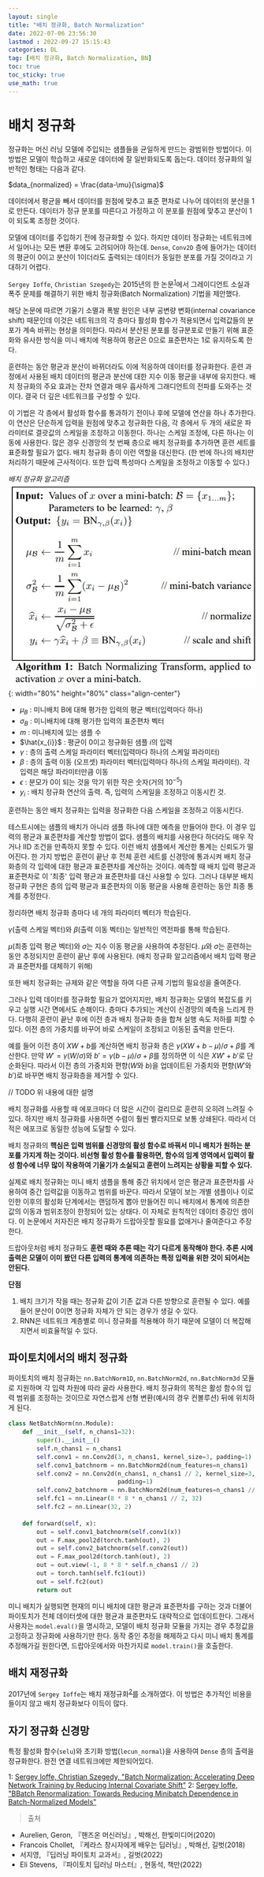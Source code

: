 ```yaml
---
layout: single
title: "배치 정규화, Batch Normalization"
date: 2022-07-06 23:56:30
lastmod : 2022-09-27 15:15:43
categories: DL
tag: [배치 정규화, Batch Normalization, BN]
toc: true
toc_sticky: true
use_math: true
---
```


# 배치 정규화
정규화는 머신 러닝 모델에 주입되는 샘플들을 균일하게 만드는 광범위한 방법이다. 이 방법은 모델이 학습하고 새로운 데이터에 잘 일반화되도록 돕는다. 데이터 정규화의 일반적인 형태는 다음과 같다.

$data_{normalized} = \frac{data-\mu}{\sigma}$

데이터에서 평균을 빼서 데이터를 원점에 맞추고 표준 편차로 나누어 데이터의 분산을 1로 만든다. 데이터가 정규 분포를 따른다고 가정하고 이 분포를 원점에 맞추고 분산이 1이 되도록 조정한 것이다.

모델에 데이터를 주입하기 전에 정규화할 수 있다. 하지만 데이터 정규화는 네트워크에서 일어나는 모든 변환 후에도 고려되어야 하는데. `Dense`, `Conv2D` 층에 들어가는 데이터의 평균이 0이고 분산이 1이더라도 출력되는 데이터가 동일한 분포를 가질 것이라고 기대하기 어렵다.

`Sergey Ioffe`, `Christian Szegedy`는 2015년의 한 논문<sup>[1](#footnote_1)</sup>에서 그레이디언트 소실과 폭주 문제를 해결하기 위한 배치 정규화(Batch Normalization) 기법을 제안했다.

해당 논문에 따르면 기울기 소멸과 폭발 원인은 내부 공변량 변화(internal covariance shift) 때문인데 이것은 네트워크의 각 층마다 활성화 함수가 적용되면서 입력값들의 분포가 계속 바뀌는 현상을 의미한다. 따라서 분산된 분포를 정규분포로 만들기 위해 표준화와 유사한 방식을 미니 배치에 적용하여 평균은 0으로 표준편차는 1로 유지하도록 한다.

훈련하는 동안 평균과 분산이 바뀌더라도 이에 적응하여 데이터를 정규화한다. 훈련 과정에서 사용된 배치 데이터의 평균과 분산에 대한 지수 이동 평균을 내부에 유지한다. 배치 정규화의 주요 효과는 잔차 연결과 매우 흡사하게 그래디언트의 전파를 도와주는 것이다. 결국 더 깊은 네트워크를 구성할 수 있다.

이 기법은 각 층에서 활성화 함수를 통과하기 전이나 후에 모델에 연산을 하나 추가한다. 이 연산은 단순하게 입력을 원점에 맞추고 정규화한 다음, 각 층에서 두 개의 새로운 파라미터로 결괏값의 스케일을 조정하고 이동한다. 하나는 스케일 조정에, 다른 하나는 이동에 사용한다. 많은 경우 신경망의 첫 번째 층으로 배치 정규화를 추가하면 훈련 세트를 표준화할 필요가 없다. 배치 정규화 층이 이런 역할을 대신한다. (한 번에 하나의 배치만 처리하기 때문에 근사적이다. 또한 입력 특성마다 스케일을 조정하고 이동할 수 있다.)

*배치 정규화 알고리즘*
![bn_algorithm](../../../assets/images/ai/bn_algorithm.jpg){: width="80%" height="80%" class="align-center"}

 - $\mu_{B}$ : 미니배치 B에 대해 평가한 입력의 평균 벡터(입력마다 하나)
 - $\sigma_{B}$ : 미니배치에 대해 평가한 입력의 표준편차 벡터
 - $m$ : 미니배치에 있는 샘플 수
 - $\hat{x_{i}}$ : 평균이 0이고 정규화된 샘플 $i$의 입력
 - $\gamma$ : 층의 출력 스케일 파라미터 벡터(입력마다 하나의 스케일 파라미터)
 - $\beta$ : 층의 출력 이동 (오프셋) 파라미터 벡터(입력마다 하나의 스케일 파라미터). 각 입력은 해당 파라미터만큼 이동
 - $\epsilon$ : 분모가 0이 되는 것을 막기 위한 작은 숫자(거의 $10^{-5}$)
 - $y_{i}$ : 배치 정규화 연산의 출력. 즉, 입력의 스케일을 조정하고 이동시킨 것.

훈련하는 동안 배치 정규화는 입력을 정규화한 다음 스케일을 조정하고 이동시킨다.

테스트시에는 샘플의 배치가 아니라 샘플 하나에 대한 예측을 만들어야 한다. 이 경우 입력의 평균과 표준편차를 계산할 방법이 없다. 샘플의 배치를 사용한다 하더라도 매우 작거나 IID 조건을 만족하지 못할 수 있다. 이런 배치 샘플에서 계산한 통계는 신뢰도가 떨어진다. 한 가지 방법은 훈련이 끝난 후 전체 훈련 세트를 신경망에 통과시켜 배치 정규화층의 각 입력에 대한 평균과 표준편차를 계산하는 것이다. 예측할 때 배치 입력 평균과 표준편차로 이 '최종' 입력 평균과 표준편차를 대신 사용할 수 있다. 그러나 대부분 배치 정규화 구현은 층의 입력 평균과 표준편차의 이동 평균을 사용해 훈련하는 동안 최종 통계를 추정한다.

정리하면 배치 정규화 층마다 네 개의 파라미터 벡터가 학습된다.

$\gamma$(출력 스케일 벡터)와 $\beta$(출력 이동 벡터)는 일반적인 역전파를 통해 학습된다.

$\mu$(최종 입력 평균 벡터)와 $\sigma$는 지수 이동 평균을 사용하여 추정된다. $\mu$와 $\sigma$는 훈련하는 동안 추정되지만 훈련이 끝난 후에 사용된다. (배치 정규화 알고리즘에서 배치 입력 평균과 표준편차를 대체하기 위해)

또한 배치 정규화는 규제와 같은 역할을 하여 다른 규제 기법의 필요성을 줄여준다.

그러나 입력 데이터를 정규화할 필요가 없어지지만, 배치 정규화는 모델의 복잡도를 키우고 실행 시간 면에서도 손해이다. 층마다 추가되는 계산이 신경망의 예측을 느리게 한다. 다행히 훈련이 끝난 후에 이전 층과 배치 정규화 층을 합쳐 실행 속도 저하를 피할 수 있다. 이전 층의 가중치를 바꾸어 바로 스케일이 조정되고 이동된 출력을 만든다.

예를 들어 이전 층이 $XW+b$를 계산하면 배치 정규화 층은 $\gamma (XW+b-\mu)/\sigma+\beta$를 계산한다. 만약 $W'=\gamma (W/\sigma)$와 $b'=\gamma (b-\mu)/\sigma+\beta$를 정의하면 이 식은 $XW'+b'$로 단순화된다. 따라서 이전 층의 가중치와 편향($W$와 $b$)을 업데이트된 가중치와 편향($W'$와 $b'$)로 바꾸면 배치 정규화층을 제거할 수 있다.

// TODO 위 내용에 대한 설명

배치 정규화를 사용할 때 에포크마다 더 많은 시간이 걸리므로 훈련히 오히려 느려질 수 있다. 하지만 배치 정규화를 사용하면 수렴이 훨씬 빨라지므로 보통 상쇄된다. 따라서 더 적은 에포크로 동일한 성능에 도달할 수 있다.

배치 정규화의 **핵심은 입력 범위를 신경망의 활성 함수로 바꿔서 미니 배치가 원하는 분포를 가지게 하는 것이다. 비선형 활성 함수를 활용하면, 함수의 임계 영역에서 입력이 활성 함수에 너무 많이 작용하여 기울기가 소실되고 훈련이 느려지는 상황을 피할 수 있다.**

실제로 배치 정규화는 미니 배치 샘플을 통해 중간 위치에서 얻은 평균과 표준편차를 사용하여 중간 입력값을 이동하고 범위를 바꾼다. 따라서 모델이 보는 개별 샘플이나 이로 인한 이후의 활성화 단계에서는 랜덤하게 뽑아 만들어진 미니 배치에서 통계에 의존한 값의 이동과 범위조정이 한정되어 있는 상태다. 이 자체로 원칙적인 데이터 증강인 셈이다. 이 논문에서 저자진은 배치 정규화가 드랍아웃할 필요를 없애거나 줄여준다고 주장한다.

드랍아웃처럼 배치 정규화도 **훈련 때와 추론 때는 각기 다르게 동작해야 한다. 추론 시에 출력은 모델이 이미 봤던 다른 입력의 통계에 의존하는 특정 입력을 위한 것이 되어서는 안된다.**



**단점**
1. 배치 크기가 작을 때는 정규화 값이 기존 값과 다른 방향으로 훈련될 수 있다. 예를 들어 분산이 0이면 정규화 자체가 안 되는 경우가 생길 수 있다.
2. RNN은 네트워크 계층별로 미니 정규화를 적용해야 하기 때문에 모델이 더 복잡해지면서 비효율적일 수 있다.

## 파이토치에서의 배치 정규화

파이토치의 배치 정규화는 `nn.BatchNorm1D`, `nn.BatchNorm2d`, `nn.BatchNorm3d` 모듈로 지원하며 각 입력 차원에 따라 골라 사용한다. 배치 정규화의 목적은 활성 함수의 입력 범위를 조정하는 것이므로 자연스럽게 선형 변환(예시의 경우 컨볼루션) 뒤에 위치하게 된다.

```python
class NetBatchNorm(nn.Module):
    def __init__(self, n_chans1=32):
        super().__init__()
        self.n_chans1 = n_chans1
        self.conv1 = nn.Conv2d(3, n_chans1, kernel_size=3, padding=1)
        self.conv1_batchnorm = nn.BatchNorm2d(num_features=n_chans1)
        self.conv2 = nn.Conv2d(n_chans1, n_chans1 // 2, kernel_size=3,
                               padding=1)
        self.conv2_batchnorm = nn.BatchNorm2d(num_features=n_chans1 // 2)
        self.fc1 = nn.Linear(8 * 8 * n_chans1 // 2, 32)
        self.fc2 = nn.Linear(32, 2)

    def forward(self, x):
        out = self.conv1_batchnorm(self.conv1(x))
        out = F.max_pool2d(torch.tanh(out), 2)
        out = self.conv2_batchnorm(self.conv2(out))
        out = F.max_pool2d(torch.tanh(out), 2)
        out = out.view(-1, 8 * 8 * self.n_chans1 // 2)
        out = torch.tanh(self.fc1(out))
        out = self.fc2(out)
        return out
```

미니 배치가 실행되면 현재의 미니 배치에 대한 평균과 표준편차를 구하는 것과 더불어 파이토치가 전체 데이터셋에 대한 평균과 표준편차도 대략적으로 업데이트한다. 그래서 사용자는 `model.eval()`을 명시하고, 모델이 배치 정규화 모듈을 가지는 경우 추정값을 고정하고 정규화에 사용하기만 한다. 동작 중인 추정을 해제하고 다시 미니 배치 통계를 추정해가길 원한다면, 드랍아웃에서와 마찬가지로 `model.train()`을 호출한다.

## 배치 재정규화
2017년에 `Sergey Ioffe`는 배치 재정규화<sup>[2](#footnote_2)</sup>를 소개하였다. 이 방법은 추가적인 비용을 들이지 않고 배치 정규화보다 이득이 많다.

## 자기 정규화 신경망
특정 활성화 함수(`selu`)와 초기화 방법(`lecun_normal`)을 사용하여 `Dense` 층의 출력을 정규화한다. 완전 연결 네트워크에만 제한되어있다.




























<a name="footnote_1">1</a>: [Sergey Ioffe, Christian Szegedy, "Batch Normalization: Accelerating Deep Network Training by Reducing Internal Covariate Shift"](https://arxiv.org/abs/1502.03167)
<a name="footnote_2">2</a>: [Sergey Ioffe, "BBatch Renormalization: Towards Reducing Minibatch Dependence in Batch-Normalized Models"](https://arxiv.org/abs/1702.03275)

> 출처
 - Aurelien, Geron, 『핸즈온 머신러닝』, 박해선, 한빛미디어(2020)
 - Francois Chollet, 『케라스 창시자에게 배우는 딥러닝』, 박해선, 길벗(2018)
 - 서지영, 『딥러닝 파이토치 교과서』, 길벗(2022)
 - Eli Stevens, 『파이토치 딥러닝 마스터』, 현동석, 책만(2022)

